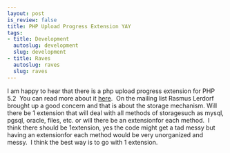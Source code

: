 ```yaml
--- 
layout: post
is_review: false
title: PHP Upload Progress Extension YAY
tags: 
- title: Development
  autoslug: development
  slug: development
- title: Raves
  autoslug: raves
  slug: raves
---
```


I am happy to hear that there is a php upload progress extension for PHP 5.2  You can read more about it [here](http://blog.bitflux.ch/archive/2006/09/28/upload-progress-meter-extension-for-php-5-2.html).  On the mailing list Rasmus Lerdorf brought up a good concern and that is about the storage mechanism. Will there be 1 extension that will deal with all methods of storagesuch as mysql, pgsql, oracle, files, etc. or will there be an extensionfor each method.  I think there should be 1extension, yes the code might get a tad messy but having an extensionfor each method would be very unorganized and messy.  I think the best way is to go with 1 extension.  
